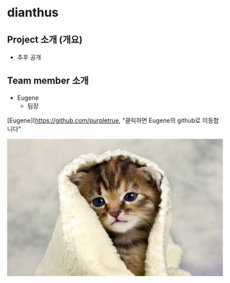 # dianthus
## Project 소개 (개요)
- 추후 공개

## Team member 소개
- Eugene
  - 팀장

[Eugene](https://github.com/purpletrue, "클릭하면 Eugene의 github로 이동합니다"

![Image Team Logo](./1652337370806_0.jpg)
